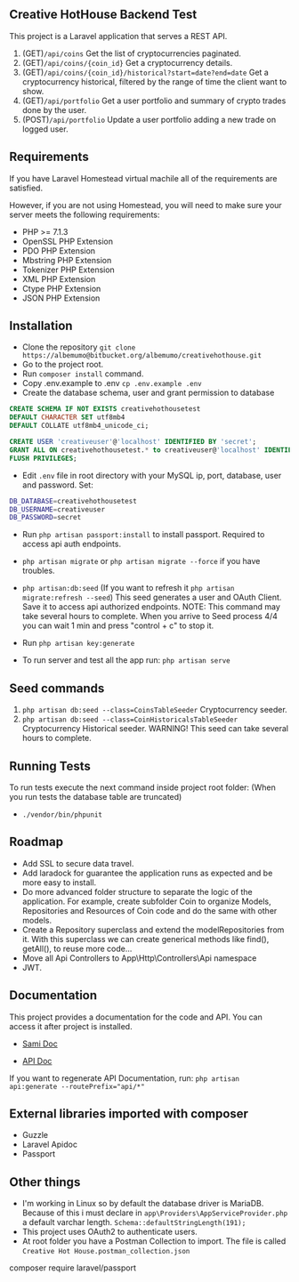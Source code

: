 Creative HotHouse Backend Test
------------------------------

This project is a Laravel application that serves a REST API.

1. (GET)`/api/coins` Get the list of cryptocurrencies paginated.
2. (GET)`/api/coins/{coin_id}` Get a cryptocurrency details.
3. (GET)`/api/coins/{coin_id}/historical?start=date?end=date` Get a cryptocurrency historical, filtered by the range of time the client want to show.
4. (GET)`/api/portfolio` Get a user portfolio and summary of crypto trades done by the user.
5. (POST)`/api/portfolio` Update a user portfolio adding a new trade on logged user.



Requirements
------------

If you have Laravel Homestead virtual machile all of the requirements are satisfied.

However, if you are not using Homestead, you will need to make sure your server meets the following requirements:

- PHP >= 7.1.3
- OpenSSL PHP Extension
- PDO PHP Extension
- Mbstring PHP Extension
- Tokenizer PHP Extension
- XML PHP Extension
- Ctype PHP Extension
- JSON PHP Extension

Installation
------------

- Clone the repository `git clone https://albemumo@bitbucket.org/albemumo/creativehothouse.git`
- Go to the project root.
- Run `composer install` command.
- Copy .env.example to .env `cp .env.example .env`
- Create the database schema, user and grant permission to database

```sql
CREATE SCHEMA IF NOT EXISTS creativehothousetest
DEFAULT CHARACTER SET utf8mb4
DEFAULT COLLATE utf8mb4_unicode_ci;

CREATE USER 'creativeuser'@'localhost' IDENTIFIED BY 'secret';
GRANT ALL ON creativehothousetest.* to creativeuser@'localhost' IDENTIFIED BY 'secret';
FLUSH PRIVILEGES;
```

- Edit `.env` file in root directory with your MySQL ip, port, database, user and password. Set:
```bash
DB_DATABASE=creativehothousetest
DB_USERNAME=creativeuser
DB_PASSWORD=secret
```
- Run `php artisan passport:install` to install passport. Required to access api auth endpoints.

- `php artisan migrate` or `php artisan migrate --force` if you have troubles. 

- `php artisan:db:seed` (If you want to refresh it `php artisan migrate:refresh --seed`) This seed generates a user and OAuth Client. Save it to access api authorized endpoints.
NOTE: This command may take several hours to complete. When you arrive to Seed process 4/4 you can wait 1 min and press "control + c" to stop it.

- Run `php artisan key:generate`

- To run server and test all the app run: `php artisan serve`

Seed commands
-------------
1. `php artisan db:seed --class=CoinsTableSeeder` Cryptocurrency seeder.
2. `php artisan db:seed --class=CoinHistoricalsTableSeeder` Cryptocurrency Historical seeder. WARNING! This seed can take several hours to complete.

Running Tests
-------------
To run tests execute the next command inside project root folder: (When you run tests the database table are truncated)
- `./vendor/bin/phpunit`

Roadmap
-------
- Add SSL to secure data travel.
- Add laradock for guarantee the application runs as expected and be more easy to install.
- Do more advanced folder structure to separate the logic of the application. For example, create subfolder Coin to organize Models, Repositories and Resources of Coin code and do the same with other models.
- Create a Repository superclass and extend the modelRepositories from it. With this superclass we can create generical methods like find(), getAll(), to reuse more code...
- Move all Api Controllers to App\Http\Controllers\Api namespace
- JWT.   

Documentation
-------------
This project provides a documentation for the code and API. You can access it after project is installed.

- [Sami Doc](http://127.0.0.1:8000/docs/sami/index.html)

- [API Doc](http://127.0.0.1:8000/docs/index.html)

If you want to regenerate API Documentation, run:
`php artisan api:generate --routePrefix="api/*"`

External libraries imported with composer 
-----------------------------------------
- Guzzle
- Laravel Apidoc
- Passport

Other things
------------
- I'm working in Linux so by default the database driver is MariaDB. Because of this i must declare in `app\Providers\AppServiceProvider.php` a default varchar length. `Schema::defaultStringLength(191);`
- This project uses OAuth2 to authenticate users.
- At root folder you have a Postman Collection to import. The file is called `Creative Hot House.postman_collection.json`






composer require laravel/passport
